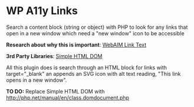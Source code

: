 WP A11y Links
=======================
Search a content block (string or object) with PHP to look for any links that open in a new window which need a "new window" icon to be accessible

**Research about why this is important**: [WebAIM Link Text](http://webaim.org/techniques/hypertext/hypertext_links)

**3rd Party Libraries**: [Simple HTML DOM](http://simplehtmldom.sourceforge.net/)

All this plugin does is search through an HTML block for links with target="_blank" an appends an SVG icon with alt text reading, "This link opens in a new window".

**TO DO:**
Replace Simple HTML DOM with http://php.net/manual/en/class.domdocument.php
